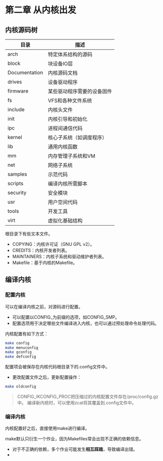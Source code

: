 # 第二章 从内核出发

## 内核源码树

|目录|描述|
|--|--|
|arch|特定体系结构的源码|
|block|块设备IO层|
|Documentation|内核源码文档|
|drives|设备驱动程序|
|firmware|某些驱动程序需要的设备固件|
|fs|VFS和各种文件系统|
|include|内核头文件|
|init|内核引导和初始化|
|ipc|进程间通信代码|
|kernel|核心子系统（如调度程序）|
|lib|通用内核函数|
|mm|内存管理子系统和VM|
|net|网络子系统|
|samples|示范代码|
|scripts|编译内核所需脚本|
|security|安全模块|
|usr|用户空间代码|
|tools|开发工具|
|virt|虚拟化基础结构|

根目录下有些文本文件。
* COPYING：内核许可证（GNU GPL v2）。
* CREDITS：内核开发者列表。
* MAINTAINERS：内核子系统和驱动维护者列表。
* Makefile：基于内核的Makefile。

## 编译内核

### 配置内核

可以在编译内核之前，对源码进行配置。
* 可以配置以CONFIG_为前缀的选项，如CONFIG_SMP。
* 配置选项用于决定哪些文件编译进入内核，也可以通过预处理命令处理代码。

内核配置有如下方式：
``` bash
make config
make menuconfig
make gconfig
make defconfig
```

配置项会被保存在内核代码根目录下的.config文件中。
* 更改配置文件之后，更新配置操作：
``` bash
make oldconfig
```

> CONFIG_IKCONFIG_PROC把压缩过的内核配置文件存在/proc/config.gz中。
> 编译新内核时，可以使用zcat将其覆盖到.config文件中。

### 编译内核

内核配置好之后，直接使用make进行编译。

make默认只衍生一个作业，因为Makefiles常会出现不正确的依赖信息。
* 对于不正确的依赖，多个作业可能发生**相互踩踏**，导致编译出错。
* 
